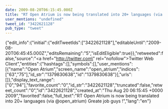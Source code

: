 ```yaml
---
date: 2009-08-20T06:15:45.000Z
title: "RT Open Atrium is now being translated into 20+ languages (via <a href='http://twitter.com/open_atrium'>@open_atrium</a>) Greate job guys !″"
user_mentions: "undefined"
tweet_id: "3422621128"
pub_type: "tweet"
---
```

{"edit_info":{"initial":{"editTweetIds":["3422621128"],"editableUntil":"2009-08-20T06:45:45.000Z","editsRemaining":"5","isEditEligible":true}},"retweeted":false,"source":"<a href=\"http://twitter.com\" rel=\"nofollow\">Twitter Web Client</a>","entities":{"hashtags":[],"symbols":[],"user_mentions":[{"name":"Open Atrium","screen_name":"open_atrium","indices":["63","75"],"id_str":"1379830638","id":"1379830638"}],"urls":[]},"display_text_range":["0","94"],"favorite_count":"0","id_str":"3422621128","truncated":false,"retweet_count":"0","id":"3422621128","created_at":"Thu Aug 20 06:15:45 +0000 2009","favorited":false,"full_text":"RT Open Atrium is now being translated into 20+ languages (via @open_atrium) Greate job guys !","lang":"en"}

